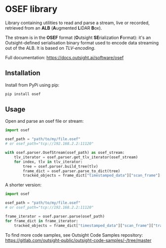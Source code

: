 # OSEF library

Library containing utilities to read and parse a stream, live or recorded, retrieved from an
**ALB** (**A**ugmented **L**iDAR **B**ox).

The stream is in the **OSEF** format (**O**utsight **SE**rialization **F**ormat):
it's an Outsight-defined serialisation binary format used to encode data streaming out of the ALB. 
It is based on *TLV-encoding*.

Full documentation: https://docs.outsight.ai/software/osef

## Installation
Install from PyPi using pip:
```bash
pip install osef
``` 
## Usage
Open and parse an osef file or stream: 
```python
import osef

osef_path = "path/to/my/file.osef"
# or osef_path="tcp://192.168.2.2:11120"

with osef.parser.OsefStream(osef_path) as osef_stream:
    tlv_iterator = osef.parser.get_tlv_iterator(osef_stream)
    for index, tlv in tlv_iterator:
        tree = osef.parser.build_tree(tlv)
        frame_dict = osef.parser.parse_to_dict(tree)
        tracked_objects = frame_dict["timestamped_data"]["scan_frame"]["tracked_objects"]
```

A shorter version:
```python
import osef

osef_path = "path/to/my/file.osef"
# or osef_path="tcp://192.168.2.2:11120"

frame_iterator = osef.parser.parse(osef_path)
for frame_dict in frame_iterator:
    tracked_objects = frame_dict["timestamped_data"]["scan_frame"]["tracked_objects"]
```

To find more code samples, see Outsight Code Samples repository:
https://gitlab.com/outsight-public/outsight-code-samples/-/tree/master